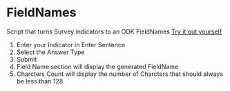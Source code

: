 # FieldNames
Script that turns Survey indicators to an ODK FieldNames [Try it out yourself](https://huggingface.co/spaces/Sfe61/FieldNames_Standardization)

1) Enter your Indicator in  Enter Sentence
2) Select the Answer Type
3) Submit
4) Field Name section will display the generated FieldName
5) Charcters Count will display the number of Charcters that should always be less than 128


